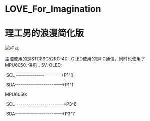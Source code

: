# LOVE_For_Imagination
# 理工男的浪漫简化版
 ![样式](https://user-images.githubusercontent.com/91003542/136645602-131503d1-b169-420f-8d74-7867048aa077.jpg)

 主控使用的是STC89C52RC-40I.
 OLED使用的是IIC通信，同时也使用了MPU6050.
 供电：5V.
OLED:

​	SCL --------------------->P1^0

​	SDA---------------------->P1^1

MPU6050:

​	SCL----------------------->P3^6

​	SDA---------------------->P3^7

    

